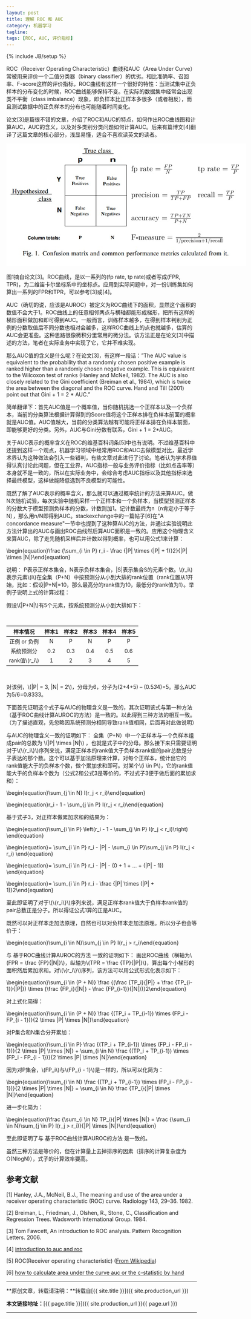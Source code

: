 ```yaml
---
layout: post
title: 理解 ROC 和 AUC
category: 机器学习
tagline: 
tags: [ROC, AUC, 评价指标]
---
```

{% include JB/setup %}

ROC（Receiver Operating Characteristic）曲线和AUC（Area Under Curve）常被用来评价一个二值分类器（binary classifier）的优劣。相比准确率、召回率、F-score这样的评价指标，ROC曲线有这样一个很好的特性：当测试集中正负样本的分布变化的时候，ROC曲线能够保持不变。在实际的数据集中经常会出现类不平衡（class imbalance）现象，即负样本比正样本多很多（或者相反），而且测试数据中的正负样本的分布也可能随着时间变化。

论文[3]是篇很不错的文章，介绍了ROC和AUC的特点，如何作出ROC曲线图和计算AUC，AUC的含义，以及对多类别分类问题如何计算AUC。后来有篇博文[4]翻译了这篇文章的核心部分，浅显易懂，适合不喜欢读英文的读者。

<div align="center">
  <img src="/images/2015-11-20-understanding-ROC-and-AUC-figure1.jpg" style="max-width:634px; text-align:center" alt=""/>
</div>

图1摘自论文[3]。ROC曲线，是以一系列的(fp rate, tp rate)或者写成(FPR, TPR)，为二维笛卡尔坐标系中的坐标点。应用到实际问题中，对一份训练集如何算出一系列的FPR和TPR，可以参考[3]或[4]。

AUC（确切的说，应该是AUROC）被定义为ROC曲线下的面积，显然这个面积的数值不会大于1。ROC曲线上的任意相邻两点与横轴都能形成梯形，把所有这样的梯形面积做加和即可得到AUC。一般而言，训练样本越多，在得到样本判别为正例的分数取值后不同分数也相对会越多，这样ROC曲线上的点也就越多，估算的AUC会更准些。这种思路很像微积分里常用的微分法。该方法正是在论文[3]中描述的方法，笔者在实际业务中实现了它，它并不难实现。

那么AUC值的含义是什么呢？在论文[3]，有这样一段话：”The AUC value is equivalent to the probability that a randomly chosen positive example is ranked higher than a randomly chosen negative example. This is equivalent to the Wilcoxon test of ranks (Hanley and McNeil, 1982). The AUC is also closely related to the Gini coefficient (Breiman et al., 1984), which is twice the area between the diagonal and the ROC curve. Hand and Till (2001) point out that Gini + 1 = 2 * AUC.”

简单翻译下：首先AUC值是一个概率值，当你随机挑选一个正样本以及一个负样本，当前的分类算法根据计算得到的Score值将这个正样本排在负样本前面的概率就是AUC值。AUC值越大，当前的分类算法越有可能将正样本排在负样本前面，即能够更好的分类。另外，AUC与Gini分数有联系，Gini + 1 = 2*AUC。

关于AUC表示的概率含义在ROC的维基百科词条[5]中也有说明。不过维基百科中还提到这样一个观点，机器学习领域中经常用ROC和AUC去做模型对比，最近学术界认为这种做法会引入一些错判，有些文章对此进行了讨论。笔者认为学术界值得认真讨论此问题，但在工业界，AUC指标一般与业务评价指标（比如点击率等）本身就不是一致的，所以在实际业务中，会综合考虑AUC指标以及其他指标来选择最终模型，这样做能降低选到不良模型的可能性。

既然了解了AUC表示的概率含义，那么就可以通过概率统计的方法来算AUC。做N次随机试验，每次实验中随机采样一个正样本和一个负样本，当模型预测正样本的分数大于模型预测负样本的分数，计数则加1。记计数最终为n（n肯定小于等于N），那么用n/N即得到AUC。stackexchange中的一篇帖子[6]在"A concordance measure"一节中也提到了这种算AUC的方法，并通过实验说明此方法计算出的AUC与画出ROC曲线然后算AUC面积是一致的。应用这个物理含义来算AUC，除了走先随机采样后并计数以得到概率，也可以用公式1来计算：

\begin{equation}\frac {\sum_{i \in P} r_i - \frac {\|P\| \times (\|P\| + 1)}2}{\|P\| \times \|N\|}\end{equation}

说明：
P表示正样本集合，N表示负样本集合，|S|表示集合S的元素个数。\\(r_i\\)表示元素\\(i\\)在全集（P+N）中按预测分从小到大排的rank位置（rank位置从1开始，比如：假设|P+N|=10，那么最高分的rank值为10，最低分的rank值为1）。举例子说明上式的计算过程：

假设\\(\|P+N\|\\)有5个元素，按系统预测分从小到大排如下：

<br/>

|     样本情况    | 样本1 | 样本2 | 样本3 | 样本4 | 样本5 |
| :-------------: |:-----:|:-----:|:-----:|:-----:|:-----:|
|  正例 or 负例   |   N   |   P   |   N   |   P   |   P   |
|   系统预测分    |  0.2  |  0.3  |  0.4  |  0.5  |  0.6  |
| rank值\\(r_i\\) |   1   |   2   |   3   |   4   |   5   |

<br/>

对该例，\\(\|P\| = 3, \|N\| = 2\\)，分母为6，分子为(2+4+5) – (0.5*3*4)=5。那么AUC为5/6=0.8333。

下面首先证明这个式子与AUC的物理含义是一致的，其次证明该式与第一种方法（基于ROC曲线计算AUROC的方法）是一致的。以此得到三种方法的相互一致。（为了描述直观，先忽略因系统预测分相同导致rank值相同，后面再对此做说明）

与AUC的物理含义一致的证明如下：
全集（P+N）中一个正样本与一个负样本组成pair的总数为 \\(|P| \times |N|\\) ，也就是式子中的分母。那么接下来只需要证明对于\\(\\{r_i\\}\\)序列来说，满足正样本的rank值大于负样本rank值的pair总数是分子表达的那个数。这个可以基于加法原理来计算，对每个正样本，统计出它的rank值能大于的负样本个数，做个累加求和即可。对某个\\(i \in P\\)，它的rank值能大于的负样本个数为（公式2和公式3是等价的，不过式子3便于做后面的累加求和）：

\begin{equation}\sum_{j \in N} I(r_j < r_i)\end{equation}

\begin{equation}r_i - 1 - \sum_{j \in P} I(r_j < r_i)\end{equation}

基于式子3，对正样本做累加求和的结果为：

\begin{equation}\sum_{i \in P} \left(r_i - 1 - \sum_{j \in P} I(r_j < r_i)\right) \end{equation}

\begin{equation}= \sum_{i \in P} r_i - \|P\| - \sum_{i \in P}\sum_{j \in P} I(r_j < r_i) \end{equation}

\begin{equation}= \sum_{i \in P} r_i - \|P\| - (0 + 1 + ... + (\|P\| - 1)) \end{equation}
    
\begin{equation}= \sum_{i \in P} r_i - \frac {\|P\| \times (\|P\| + 1)}2\end{equation}

至此即证明了对于\\(\\{r_i\\}\\)序列来说，满足正样本rank值大于负样本rank值的pair总数正是分子。所以得证公式1算的正是AUC。

既然可以对正样本走加法原理，自然也可以对负样本走加法原理。所以分子也会等价于：

\begin{equation}\sum_{i \in N}\sum_{j \in P} I(r_j > r_i)\end{equation}

与 基于ROC曲线计算AUROC的方法 一致的证明如下：
画出ROC曲线（横轴为\\(FPR = \frac {FP}{\|N\|}\\)，纵轴为\\(TPR = \frac {TP}{\|P\|}\\)，算出每个小梯形的面积然后累加求和。对\\(\\{r_i\\}\\)序列，该方法可以用公式形式化表示如下：

\begin{equation}\sum_{i \in (P + N)} \frac {(\frac {TP_i}{\|P\|} + \frac {TP_{i-1}}{\|P\|}) \times (\frac {FP_i}{\|N\|} - \frac {FP_{i-1}}{\|N\|})}2\end{equation}

对上式化简得：

\begin{equation}\sum_{i \in (P + N)} \frac {(TP_i + TP_{i-1}) \times (FP_i - FP_{i - 1})}{2 \times \|P\| \times \|N\|}\end{equation}

对P集合和N集合分开累加：

\begin{equation}\sum_{i \in P} \frac {(TP_i + TP_{i-1}) \times (FP_i - FP_{i - 1})}{2 \times \|P\| \times \|N\|} + \sum_{i \in N} \frac {(TP_i + TP_{i-1}) \times (FP_i - FP_{i - 1})}{2 \times \|P\| \times \|N\|}\end{equation}

因为对P集合，\\(FP_i\\)与\\(FP_{i - 1}\\)是一样的，所以可以化简为：

\begin{equation}\sum_{i \in N} \frac {(TP_i + TP_{i-1}) \times (FP_i - FP_{i - 1})}{2 \times \|P\| \times \|N\|} = \sum_{i \in N} \frac {TP_i}{\|P\| \times \|N\|}\end{equation}

进一步化简为：

\begin{equation}\frac {\sum_{i \in N} TP_i}{\|P\| \times \|N\|} = \frac {\sum_{i \in N}\sum_{j \in P} I(r_j > r_i)}{\|P\| \times \|N\|}\end{equation}


至此即证明了与 基于ROC曲线计算AUROC的方法 是一致的。

虽然三种方法是等价的，但在计算量上去掉排序的因素（排序的计算复杂度为O(NlogN)），式子的计算效率要高。


## 参考文献

[1] Hanley, J.A., McNeil, B.J., The meaning and use of the area under a receiver operating characteristic (ROC) curve. Radiology 143, 29–36. 1982.

[2] Breiman, L., Friedman, J., Olshen, R., Stone, C., Classification and Regression Trees. Wadsworth International Group. 1984.

[3] Tom Fawcett, An introduction to ROC analysis. Pattern Recognition Letters. 2006.

[4] [introduction to auc and roc](http://alexkong.net/2013/06/introduction-to-auc-and-roc/)

[5] ROC(Receiver operating characteristic) ([From Wikipedia](https://en.wikipedia.org/wiki/Receiver_operating_characteristic))

[6] [how to calculate area under the curve auc or the c-statistic by hand](http://stats.stackexchange.com/questions/145566/how-to-calculate-area-under-the-curve-auc-or-the-c-statistic-by-hand)

* * *

**原创文章，转载请注明：**转载自[{{ site.title }}]({{ site.production_url }})

**本文链接地址：**[{{ page.title }}]({{ site.production_url }}{{ page.url }})

* * *
